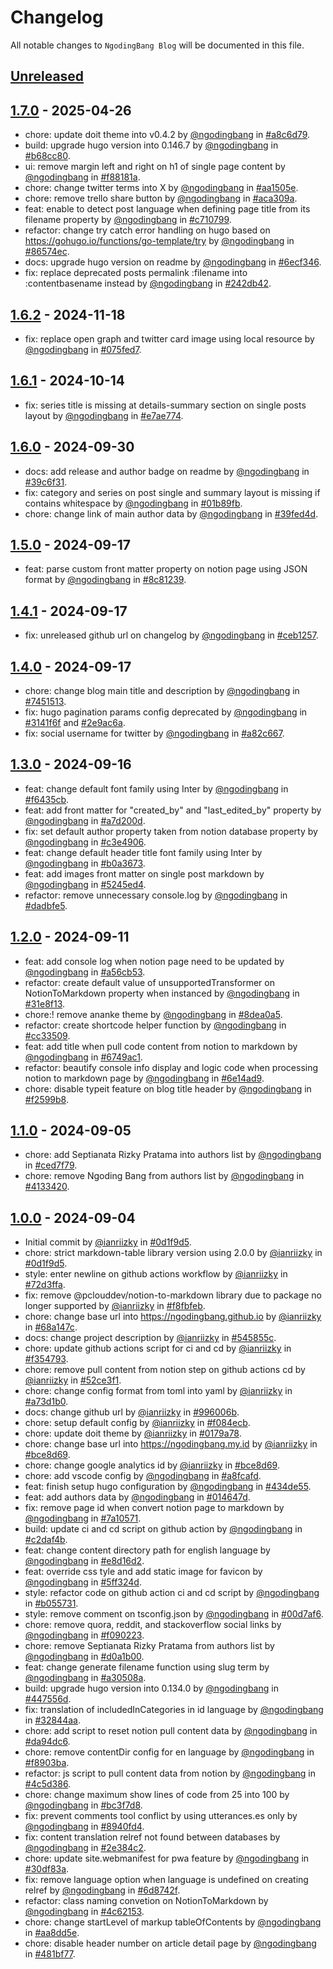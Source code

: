 # Changelog

All notable changes to `NgodingBang Blog` will be documented in this file.

## [Unreleased](https://github.com/ngodingbang/ngodingbang.github.io/compare/1.7.0...main)

## [1.7.0](https://github.com/ngodingbang/ngodingbang.github.io/releases/tag/1.7.0) - 2025-04-26

- chore: update doit theme into v0.4.2 by [@ngodingbang](https://github.com/ngodingbang) in [#a8c6d79](https://github.com/ngodingbang/ngodingbang.github.io/commit/a8c6d797774259c002c71b4ceb044808c90a4151).
- build: upgrade hugo version into 0.146.7 by [@ngodingbang](https://github.com/ngodingbang) in [#b68cc80](https://github.com/ngodingbang/ngodingbang.github.io/commit/b68cc8017599c360a81abd83a3e07056d5739ad7).
- ui: remove margin left and right on h1 of single page content by [@ngodingbang](https://github.com/ngodingbang) in [#f88181a](https://github.com/ngodingbang/ngodingbang.github.io/commit/f88181a5ba4eca21522b267a103c518e85136205).
- chore: change twitter terms into X by [@ngodingbang](https://github.com/ngodingbang) in [#aa1505e](https://github.com/ngodingbang/ngodingbang.github.io/commit/aa1505e1e8b180920aa7330eed95a6003ce95ce8).
- chore: remove trello share button by [@ngodingbang](https://github.com/ngodingbang) in [#aca309a](https://github.com/ngodingbang/ngodingbang.github.io/commit/aca309af939b576767d686122b8ea1793d62f019).
- feat: enable to detect post language when defining page title from its filename property by [@ngodingbang](https://github.com/ngodingbang) in [#c710799](https://github.com/ngodingbang/ngodingbang.github.io/commit/c710799d77203f2e220523d0e58d853359aed1e7).
- refactor: change try catch error handling on hugo based on https://gohugo.io/functions/go-template/try by [@ngodingbang](https://github.com/ngodingbang) in [#86574ec](https://github.com/ngodingbang/ngodingbang.github.io/commit/86574ec493f486a3c5000c45ef4446cb139fca0d).
- docs: upgrade hugo version on readme by [@ngodingbang](https://github.com/ngodingbang) in [#6ecf346](https://github.com/ngodingbang/ngodingbang.github.io/commit/6ecf346c40e5b02a97c08247ab4bb10c8699911d).
- fix: replace deprecated posts permalink :filename into :contentbasename instead by [@ngodingbang](https://github.com/ngodingbang) in [#242db42](https://github.com/ngodingbang/ngodingbang.github.io/commit/242db425804793904268ff4aa8ed58b49f8258db).

## [1.6.2](https://github.com/ngodingbang/ngodingbang.github.io/releases/tag/1.6.2) - 2024-11-18

- fix: replace open graph and twitter card image using local resource by [@ngodingbang](https://github.com/ngodingbang) in [#075fed7](https://github.com/ngodingbang/ngodingbang.github.io/commit/075fed74ccd819c61c3c0e2fdc6df33b48a67e67).

## [1.6.1](https://github.com/ngodingbang/ngodingbang.github.io/releases/tag/1.6.1) - 2024-10-14

- fix: series title is missing at details-summary section on single posts layout by [@ngodingbang](https://github.com/ngodingbang) in [#e7ae774](https://github.com/ngodingbang/ngodingbang.github.io/commit/e7ae7748b225e8ff4051d56d870494fcdcaa05e3).

## [1.6.0](https://github.com/ngodingbang/ngodingbang.github.io/releases/tag/1.6.0) - 2024-09-30

- docs: add release and author badge on readme by [@ngodingbang](https://github.com/ngodingbang) in [#39c6f31](https://github.com/ngodingbang/ngodingbang.github.io/commit/39c6f31670cbe4a8a4cf0f3f97711c6dd797d3f5).
- fix: category and series on post single and summary layout is missing if contains whitespace by [@ngodingbang](https://github.com/ngodingbang) in [#01b89fb](https://github.com/ngodingbang/ngodingbang.github.io/commit/01b89fb8224fc66257e80c121f6aa3d9f6865e43).
- chore: change link of main author data by [@ngodingbang](https://github.com/ngodingbang) in [#39fed4d](https://github.com/ngodingbang/ngodingbang.github.io/commit/39fed4d135bf0fc00f1937fc68415a3c027b9eb2).

## [1.5.0](https://github.com/ngodingbang/ngodingbang.github.io/releases/tag/1.5.0) - 2024-09-17

- feat: parse custom front matter property on notion page using JSON format by [@ngodingbang](https://github.com/ngodingbang) in [#8c81239](https://github.com/ngodingbang/ngodingbang.github.io/commit/8c81239e8c3f0c05588833cbabe5961623c36f03).

## [1.4.1](https://github.com/ngodingbang/ngodingbang.github.io/releases/tag/1.4.1) - 2024-09-17

- fix: unreleased github url on changelog by [@ngodingbang](https://github.com/ngodingbang) in [#ceb1257](https://github.com/ngodingbang/ngodingbang.github.io/commit/ceb1257e9b42f618a79be15fc1911d426de901a4).

## [1.4.0](https://github.com/ngodingbang/ngodingbang.github.io/releases/tag/1.4.0) - 2024-09-17

- chore: change blog main title and description by [@ngodingbang](https://github.com/ngodingbang) in [#7451513](https://github.com/ngodingbang/ngodingbang.github.io/commit/7451513eaf2c0bc42eed7b8ce19a7abf809cc388).
- fix: hugo pagination params config deprecated by [@ngodingbang](https://github.com/ngodingbang) in [#3141f6f](https://github.com/ngodingbang/ngodingbang.github.io/commit/3141f6fde9d7d0b17a75a038e5d910903d4eb333) and [#2e9ac6a](https://github.com/ngodingbang/ngodingbang.github.io/commit/2e9ac6ae5bc08275a43367a6d7e38779ba82d720).
- fix: social username for twitter by [@ngodingbang](https://github.com/ngodingbang) in [#a82c667](https://github.com/ngodingbang/ngodingbang.github.io/commit/a82c6672396dfeb971bdce79689a92ec11e1c694).

## [1.3.0](https://github.com/ngodingbang/ngodingbang.github.io/releases/tag/1.3.0) - 2024-09-16

- feat: change default font family using Inter by [@ngodingbang](https://github.com/ngodingbang) in [#f6435cb](https://github.com/ngodingbang/ngodingbang.github.io/commit/f6435cbc75c349def5b6b1e3f6695ee366769ff5).
- feat: add front matter for "created_by" and "last_edited_by" property by [@ngodingbang](https://github.com/ngodingbang) in [#a7d200d](https://github.com/ngodingbang/ngodingbang.github.io/commit/a7d200d313de80ee8f1ea84081bd2f5a914ef12b).
- fix: set default author property taken from notion database property by [@ngodingbang](https://github.com/ngodingbang) in [#c3e4906](https://github.com/ngodingbang/ngodingbang.github.io/commit/c3e4906046d4eb6d7bd5fcda59ca65ebcd67c115).
- feat: change default header title font family using Inter by [@ngodingbang](https://github.com/ngodingbang) in [#b0a3673](https://github.com/ngodingbang/ngodingbang.github.io/commit/b0a36733f5d17fd875aa32acb7c6074d688f5d23).
- feat: add images front matter on single post markdown by [@ngodingbang](https://github.com/ngodingbang) in [#5245ed4](https://github.com/ngodingbang/ngodingbang.github.io/commit/5245ed4957430d66f9cf858682b33e022901f6d8).
- refactor: remove unnecessary console.log by [@ngodingbang](https://github.com/ngodingbang) in [#dadbfe5](https://github.com/ngodingbang/ngodingbang.github.io/commit/dadbfe52375d734d83da1359170b522697dce3fb).

## [1.2.0](https://github.com/ngodingbang/ngodingbang.github.io/releases/tag/1.2.0) - 2024-09-11

- feat: add console log when notion page need to be updated by [@ngodingbang](https://github.com/ngodingbang) in [#a56cb53](https://github.com/ngodingbang/ngodingbang.github.io/commit/a56cb538146fc245505182052d2afda1ced4b3f4).
- refactor: create default value of unsupportedTransformer on NotionToMarkdown property when instanced by [@ngodingbang](https://github.com/ngodingbang) in [#31e8f13](https://github.com/ngodingbang/ngodingbang.github.io/commit/31e8f137fd1bc12145c94e6adbaa4c329c265a40).
- chore:! remove ananke theme by [@ngodingbang](https://github.com/ngodingbang) in [#8dea0a5](https://github.com/ngodingbang/ngodingbang.github.io/commit/8dea0a54ba176037d368f1069912884b3f6c5701).
- refactor: create shortcode helper function by [@ngodingbang](https://github.com/ngodingbang) in [#cc33509](https://github.com/ngodingbang/ngodingbang.github.io/commit/cc33509e31ccabde60afd3dca8f63583fa9cea40).
- feat: add title when pull code content from notion to markdown by [@ngodingbang](https://github.com/ngodingbang) in [#6749ac1](https://github.com/ngodingbang/ngodingbang.github.io/commit/6749ac1392f6c9232cb54718eb91cebfa7e87e35).
- refactor: beautify console info display and logic code when processing notion to markdown page by [@ngodingbang](https://github.com/ngodingbang) in [#6e14ad9](https://github.com/ngodingbang/ngodingbang.github.io/commit/6e14ad9b4f58ffb53a4a713533e0264a34062d28).
- chore: disable typeit feature on blog title header by [@ngodingbang](https://github.com/ngodingbang) in [#f2599b8](https://github.com/ngodingbang/ngodingbang.github.io/commit/f2599b8a23757198460de6371659235e0760e9b6).

## [1.1.0](https://github.com/ngodingbang/ngodingbang.github.io/releases/tag/1.1.0) - 2024-09-05

- chore: add Septianata Rizky Pratama into authors list by [@ngodingbang](https://github.com/ngodingbang) in [#ced7f79](https://github.com/ngodingbang/ngodingbang.github.io/commit/ced7f7970742e688a9f325932d4814dcaea6e01c).
- chore: remove Ngoding Bang from authors list by [@ngodingbang](https://github.com/ngodingbang) in [#4133420](https://github.com/ngodingbang/ngodingbang.github.io/commit/4133420e1d1291965dc4cc36da8e2e5ba52ffa5a).

## [1.0.0](https://github.com/ngodingbang/ngodingbang.github.io/releases/tag/1.0.0) - 2024-09-04

- Initial commit by [@ianriizky](https://github.com/ianriizky) in [#0d1f9d5](https://github.com/ngodingbang/ngodingbang.github.io/commit/0d1f9d52c6f2db50c53fa49b2cd8fc0a6cd39611).
- chore: strict markdown-table library version using 2.0.0 by [@ianriizky](https://github.com/ianriizky) in [#0d1f9d5](https://github.com/ngodingbang/ngodingbang.github.io/commit/0d1f9d52c6f2db50c53fa49b2cd8fc0a6cd39611).
- style: enter newline on github actions workflow by [@ianriizky](https://github.com/ianriizky) in [#72d3ffa](https://github.com/ngodingbang/ngodingbang.github.io/commit/72d3ffa3b10551c7f6514651432e4ecb113638bf).
- fix: remove @pclouddev/notion-to-markdown library due to package no longer supported by [@ianriizky](https://github.com/ianriizky) in [#f8fbfeb](https://github.com/ngodingbang/ngodingbang.github.io/commit/f8fbfeb6214c023d34eeacfe7b27969a2a9afcf7).
- chore: change base url into https://ngodingbang.github.io by [@ianriizky](https://github.com/ianriizky) in [#68a147c](https://github.com/ngodingbang/ngodingbang.github.io/commit/68a147cf753dedf3d76a8c0aabea0995eb221d6b).
- docs: change project description by [@ianriizky](https://github.com/ianriizky) in [#545855c](https://github.com/ngodingbang/ngodingbang.github.io/commit/545855c8240acd9e11e50ec1861356dc46288dee).
- chore: update github actions script for ci and cd by [@ianriizky](https://github.com/ianriizky) in [#f354793](https://github.com/ngodingbang/ngodingbang.github.io/commit/f354793e69086fe974a3c09e78d9b70be5ebfe5c).
- chore: remove pull content from notion step on github actions cd by [@ianriizky](https://github.com/ianriizky) in [#52ce3f1](https://github.com/ngodingbang/ngodingbang.github.io/commit/52ce3f1655375e9e4541b125fa14722f6174036f).
- chore: change config format from toml into yaml by [@ianriizky](https://github.com/ianriizky) in [#a73d1b0](https://github.com/ngodingbang/ngodingbang.github.io/commit/a73d1b04bd94f1ab06cc5e74e31d8e12f6663d89).
- docs: change github url by [@ianriizky](https://github.com/ianriizky) in [#996006b](https://github.com/ngodingbang/ngodingbang.github.io/commit/996006be3105431d01b3be77130fc575a22542fe).
- chore: setup default config by [@ianriizky](https://github.com/ianriizky) in [#f084ecb](https://github.com/ngodingbang/ngodingbang.github.io/commit/f084ecb205f030d2be4c43ffd66d79dcbac78370).
- chore: update doit theme by [@ianriizky](https://github.com/ianriizky) in [#0179a78](https://github.com/ngodingbang/ngodingbang.github.io/commit/0179a78b83c85298dbdb5fad445fb351625729dd).
- chore: change base url into https://ngodingbang.my.id by [@ianriizky](https://github.com/ianriizky) in [#bce8d69](https://github.com/ngodingbang/ngodingbang.github.io/commit/bce8d690fe6396cfe62b4f3ff5b2a4dffc73b12a).
- chore: change google analytics id by [@ianriizky](https://github.com/ianriizky) in [#bce8d69](https://github.com/ngodingbang/ngodingbang.github.io/commit/bce8d690fe6396cfe62b4f3ff5b2a4dffc73b12a).
- chore: add vscode config by [@ngodingbang](https://github.com/ngodingbang) in [#a8fcafd](https://github.com/ngodingbang/ngodingbang.github.io/commit/a8fcafda237509e4e0cfd10e8ea6a33cd2b4ba64).
- feat: finish setup hugo configuration by [@ngodingbang](https://github.com/ngodingbang) in [#434de55](https://github.com/ngodingbang/ngodingbang.github.io/commit/434de5549ea3c7a4784c214b0c67d5ea33d786b7).
- feat: add authors data by [@ngodingbang](https://github.com/ngodingbang) in [#014647d](https://github.com/ngodingbang/ngodingbang.github.io/commit/014647d73f42d238fd6c17151aee77c40fe46e48).
- fix: remove page id when convert notion page to markdown by [@ngodingbang](https://github.com/ngodingbang) in [#7a10571](https://github.com/ngodingbang/ngodingbang.github.io/commit/7a10571d52db54afa2a4261a6016129fc29eb7bd).
- build: update ci and cd script on github action by [@ngodingbang](https://github.com/ngodingbang) in [#c2daf4b](https://github.com/ngodingbang/ngodingbang.github.io/commit/c2daf4bf7dfe2efb2ed1151e43d257ce6218b174).
- feat: change content directory path for english language by [@ngodingbang](https://github.com/ngodingbang) in [#e8d16d2](https://github.com/ngodingbang/ngodingbang.github.io/commit/e8d16d26a97866230fdc64d04dc5f2c3398a8306).
- feat: override css tyle and add static image for favicon by [@ngodingbang](https://github.com/ngodingbang) in [#5ff324d](https://github.com/ngodingbang/ngodingbang.github.io/commit/5ff324de26ed6a5a4f0af509e8dbcb4570eaca94).
- style: refactor code on github action ci and cd script by [@ngodingbang](https://github.com/ngodingbang) in [#b055731](https://github.com/ngodingbang/ngodingbang.github.io/commit/b055731aa108f8ee87fb0cbd594a2e4c94f8e694).
- style: remove comment on tsconfig.json by [@ngodingbang](https://github.com/ngodingbang) in [#00d7af6](https://github.com/ngodingbang/ngodingbang.github.io/commit/00d7af6fc786d24d7f104c424342b4e6139e7096).
- chore: remove quora, reddit, and stackoverflow social links by [@ngodingbang](https://github.com/ngodingbang) in [#f090223](https://github.com/ngodingbang/ngodingbang.github.io/commit/f090223a59e425ee70041ab8b12e907644f04458).
- chore: remove Septianata Rizky Pratama from authors list by [@ngodingbang](https://github.com/ngodingbang) in [#d0a1b00](https://github.com/ngodingbang/ngodingbang.github.io/commit/d0a1b00924660faec1ac02fafbcfa27e08dc4331).
- feat: change generate filename function using slug term by [@ngodingbang](https://github.com/ngodingbang) in [#a30508a](https://github.com/ngodingbang/ngodingbang.github.io/commit/a30508a9cd685e63ab55c41b4fe0b59f84efbed1).
- build: upgrade hugo version into 0.134.0 by [@ngodingbang](https://github.com/ngodingbang) in [#447556d](https://github.com/ngodingbang/ngodingbang.github.io/commit/447556d8059f20dae5dab7e32c7f924f3d2b3143).
- fix: translation of includedInCategories in id language by [@ngodingbang](https://github.com/ngodingbang) in [#32844aa](https://github.com/ngodingbang/ngodingbang.github.io/commit/32844aa36f8900fff046bf0d26b0eba4a8a92f37).
- chore: add script to reset notion pull content data by [@ngodingbang](https://github.com/ngodingbang) in [#da94dc6](https://github.com/ngodingbang/ngodingbang.github.io/commit/da94dc6d46c1be57f8931c5500f2d37c8f42ffae).
- chore: remove contentDir config for en language by [@ngodingbang](https://github.com/ngodingbang) in [#f8903ba](https://github.com/ngodingbang/ngodingbang.github.io/commit/f8903baae932afd6a32e86cddc4d64951c324252).
- refactor: js script to pull content data from notion by [@ngodingbang](https://github.com/ngodingbang) in [#4c5d386](https://github.com/ngodingbang/ngodingbang.github.io/commit/4c5d386d908f941e839077f75688949545e4723d).
- chore: change maximum show lines of code from 25 into 100 by [@ngodingbang](https://github.com/ngodingbang) in [#bc3f7d8](https://github.com/ngodingbang/ngodingbang.github.io/commit/bc3f7d88fae093c1cc5cb2ebb37abd85855496d9).
- fix: prevent comments tool conflict by using utterances.es only by [@ngodingbang](https://github.com/ngodingbang) in [#8940fd4](https://github.com/ngodingbang/ngodingbang.github.io/commit/8940fd469583e2a5a6fe56922343f98d20b1b88d).
- fix: content translation relref not found between databases by [@ngodingbang](https://github.com/ngodingbang) in [#2e384c2](https://github.com/ngodingbang/ngodingbang.github.io/commit/2e384c2932ad422791e548210397fb13b674cf88).
- chore: update site.webmanifest for pwa feature by [@ngodingbang](https://github.com/ngodingbang) in [#30df83a](https://github.com/ngodingbang/ngodingbang.github.io/commit/30df83a329f5ca809dfbea67e4b4e8e60fa42f22).
- fix: remove language option when language is undefined on creating relref by [@ngodingbang](https://github.com/ngodingbang) in [#6d8742f](https://github.com/ngodingbang/ngodingbang.github.io/commit/6d8742ff2716979a09757ebf6a5e58c6a0f2892f).
- refactor: class naming convetion on NotionToMarkdown by [@ngodingbang](https://github.com/ngodingbang) in [#4c62153](https://github.com/ngodingbang/ngodingbang.github.io/commit/4c621535c551e81aca03a8d29a4c856e096f54cb).
- chore: change startLevel of markup tableOfContents by [@ngodingbang](https://github.com/ngodingbang) in [#aa8dd5e](https://github.com/ngodingbang/ngodingbang.github.io/commit/aa8dd5e2858cf9c1fe048a3994484c356728a149).
- chore: disable header number on article detail page by [@ngodingbang](https://github.com/ngodingbang) in [#481bf77](https://github.com/ngodingbang/ngodingbang.github.io/commit/481bf7787d491378947e6e4305542b58ffff6791).
